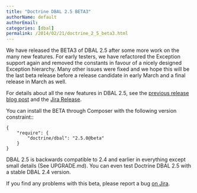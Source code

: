```yaml
---
title: "Doctrine DBAL 2.5 BETA3"
authorName: default
authorEmail:
categories: [dbal]
permalink: /2014/02/21/doctrine_2_5_beta3.html
---
```

We have released the BETA3 of DBAL 2.5 after some more work on the many
new features. For early testers, we have refactored the Exception
support again and removed the constants in favour of a nicely designed
Exception hierarchy. Many other issues were fixed and we hope this will
be the last beta release before a release candidate in early March and a
final release in March as well.

For details about all the new features in DBAL 2.5, see the [previous
release blog
post](https://www.doctrine-project.org/2014/01/01/dbal-242-252beta1.html)
and the [Jira
Release](https://www.doctrine-project.org/jira/browse/DBAL/fixforversion/10523).

You can install the BETA through Composer with the following version
constraint::

    {
        "require": {
            "doctrine/dbal": "2.5.0@beta"
        }
    }

DBAL 2.5 is backwards compatible to 2.4 and earlier in everything except
small details (See UPGRADE.md). You can even test Doctrine DBAL 2.5 with
a stable DBAL 2.4 version.

If you find any problems with this beta, please report a bug [on
Jira](https://www.doctrine-project.org/jira).
